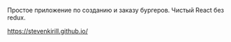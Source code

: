 Простое приложение по созданию и заказу бургеров.
Чистый React без redux.

https://stevenkirill.github.io/

